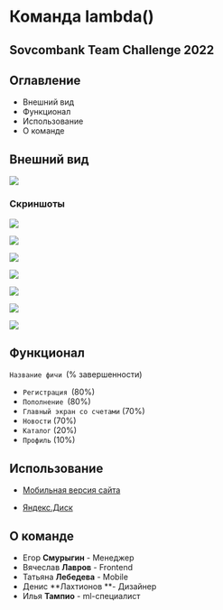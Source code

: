 # Команда lambda()

## **Sovcombank** Team Challenge 2022

## Оглавление

* Внешний вид
* Функционал
* Использование
* О команде

## Внешний вид

![](https://s4.gifyu.com/images/ezgif.com-gif-maker2d82640b0ad2bd00.gif)

### Скриншоты

![](https://sun9-45.userapi.com/impg/RLkIC8eHFTLYUiORvfSVyXklFo9oSasOgnsb_Q/TyiIczPLId4.jpg?size=591x1280&quality=96&sign=08d1ae9a9b615df08ded0a31894281ac&type=album)

![](https://sun9-41.userapi.com/impg/EjkcFZH5kRnnBDa0ibvyzSILpnL4MCfpZTcQNw/8rEeqwQcIN8.jpg?size=591x1280&quality=96&sign=47164de3caee82169e95ed1b04c0f3c6&type=album)

![](https://sun9-14.userapi.com/impg/3S_-II1rOuT4AdGvF7qsu6VKer9WX0pLbOw1Jg/yBaHmEF_lBk.jpg?size=591x1280&quality=96&sign=6e081ff3835959718676fb72b4b5a0e1&type=album)

![](https://sun9-41.userapi.com/impg/BpkFLBzLB-opAeHD7lvlHVxTnxzbxS35wcYsEA/ra4hRwIh63s.jpg?size=591x1280&quality=96&sign=a87564b72935eda0fc2f9a0c3d8d1de6&type=album)

![](https://sun9-69.userapi.com/impg/Wveuh0M60kWZ5ME9wnTS52-1HC84TmGM7lJNUg/X_9iRl_brLU.jpg?size=591x1280&quality=96&sign=4ac7dbe695328ec26cec8a414e106d09&type=album)

![](https://sun9-65.userapi.com/impg/AzbdE4Z-VbWtjjJyv78Z8Af0qp5eMhXi_3vsMw/dC7_rGb9KiY.jpg?size=591x1280&quality=96&sign=16f80a1cd811f4aaaa8b1d00c49a8c40&type=album)

![](https://sun9-85.userapi.com/impg/cgfZKUWmJMtLTagmep1K96eDbve1J4NTrIHBvw/iFj-LAmj7EU.jpg?size=591x1280&quality=96&sign=3f13b0adee29cba5656e9699c476f381&type=album)

## Функционал

`Название фичи `(% завершенности)

- `Регистрация `(80%)
- `Пополнение `(80%)
- `Главный экран со счетами` (70%)
- `Новости` (70%)
- `Каталог` (20%)
- `Профиль` (10%)

## Использование

* [Мобильная версия сайта](http://92.63.102.99:9000/)

* [Яндекс.Диск](https://disk.yandex.ru/d/ZKtfYvFLtNGG-A)

## О команде

* Егор **Смурыгин** - Менеджер
* Вячеслав **Лавров** - Frontend
* Татьяна **Лебедева** - Mobile
* Денис **Лахтионов **- Дизайнер
* Илья **Тампио** - ml-специалист

